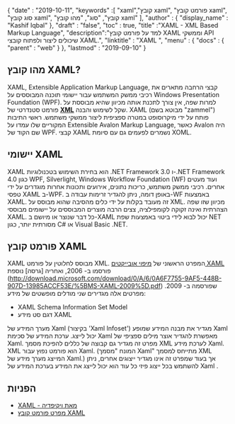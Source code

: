 {
  "date" : "2019-10-11",
  "keywords" :[ "xaml","קובץ xaml", "פורמט קובץ xaml", "סוג קובץ xaml", "קובץ", "סוג", "מהו קובץ xaml" ],
  "author" : {
    "display_name" : "Kashif Iqbal"
},
  "draft" : "false",
  "toc" : true,
  "title" :"XAML - XML Based Markup Language",
  "description":"למד על פורמט קובץ XAML וממשקי API שיכולים ליצור ולפתוח קובצי XAML.",
  "linktitle" : "XAML ",
  "menu" : {
    "docs" : {
      "parent" : "web"
}
},
  "lastmod" : "2019-09-10"
}

## מהו קובץ XAML?

XAML, Extensible Application Markup Language, קבצי הרחבה מתארים את רכיבי ממשק המשתמש עבור יישומי תוכנה המבוססים על Windows Presentation Foundation (WPF). למרות שפה, אין צורך לתכנת אותה מכיוון שהיא מבוססת על פורמט סטנדרטי של **[XML](/he/web/xml/)** שקל לשימוש והבנה. XAML (מבוטא בשם "zammel") פותח על ידי מיקרוסופט במטרה ספציפית ליצור ממשקי משתמש. ראשי התיבות המקוריים שלו עמדו על Extensible Avalon Markup Language, כאשר Avalon היה שם הקוד של WPF. קבצי XAML נשמרים לפעמים גם עם סיומת XOML.

## יישומי XAML

XAML הוא בחירת השימוש בטכנולוגיות .NET Framework 3.0 ו-.NET Framework 4.0 כגון WPF, Silverlight, Windows Workflow Foundation (WF) ועוד מעטים אחרים. רכיבי ממשק משתמש, כריכות נתונים, אירועים ותכונות אחרות מוגדרים על ידי טפסי XAML ב-WPF. באופן דומה, ניתן להגדיר זרימות עבודה ב-WF באמצעות XAML. זה מעובד בקלות על ידי כלים מהסיבה שהוא מבוסס על XML. מכיוון שזו שפה הצהרתית ואינה זקוקה לקומפילציה, צצים הרבה מוצרים המבוססים על יישומים מבוססי XAML. כל דבר שנוצר או מיושם ב-XAML יכול לבוא לידי ביטוי באמצעות שפת NET מסורתית יותר, כגון C# או Visual Basic .NET.

## פורמט קובץ XAML

XAML מבוסס לחלוטין על פורמט XML. המפרט הראשוני של [מיפוי אובייקטים XAML](https://download.microsoft.com/download/0/A/6/0A6F7755-9AF5-448B-907D-13985ACCF53E/%5BMS-XAML%5D.pdf) פורסמו ב- 2006, ואחריה [גרסה] נוספת (http://download.microsoft.com/download/0/A/6/0A6F7755-9AF5-448B-907D-13985ACCF53E/%5BMS-XAML-2009%5D.pdf) שפורסמה ב- 2009. מפרטים אלה מגדירים שני מודלים מופשטים של מידע:

* XAML Schema Information Set Model
* דגם סט מידע XAML

מערך המידע של Xaml (בקיצור 'Xaml Infoset') מגדיר את מבנה המידע שמופע Xaml יכול לייצג. ערכת המידע של סכימת Xaml מאפשרת להגדיר אוצר מילים ספציפי של Xaml. מפרט זה מגדיר גם קבוצה של כללים להפיכת מסמך XML לערכת מידע Xaml. XML הוא פורמט נפוץ עבור Xaml. (המונח "מסמך Xaml" מתייחס למסמך XML המייצג מערך מידע של Xaml.) אך בעוד שמפרט זה אינו מגדיר ייצוגים אחרים, ניתן להשתמש בכל ייצוג פיזי כל עוד הוא יכול לייצג את המידע בערכת המידע של Xaml .

## הפניות

* [XAML - מאת ויקיפדיה](https://en.wikipedia.org/wiki/Extensible_Application_Markup_Language)
* [מפרט פורמט קובץ XAML](http://download.microsoft.com/download/0/A/6/0A6F7755-9AF5-448B-907D-13985ACCF53E/%5BMS-XAML-2009%5D.pdf)

